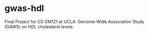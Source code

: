 # gwas-hdl
Final Project for CS CM121 at UCLA: Genome-Wide Association Study (GAWS) on HDL cholesterol levels.
